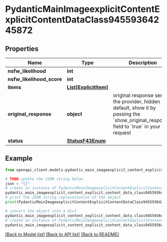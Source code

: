 # PydanticMainImageexplicitContentExplicitContentDataClass94559364245872


## Properties

Name | Type | Description | Notes
------------ | ------------- | ------------- | -------------
**nsfw_likelihood** | **int** |  | 
**nsfw_likelihood_score** | **int** |  | 
**items** | [**List[ExplicitItem]**](ExplicitItem.md) |  | [optional] 
**original_response** | **object** | original response sent by the provider, hidden by default, show it by passing the &#x60;show_original_response&#x60; field to &#x60;true&#x60; in your request | [optional] 
**status** | [**StatusF43Enum**](StatusF43Enum.md) |  | 

## Example

```python
from openapi_client.models.pydantic_main_imageexplicit_content_explicit_content_data_class94559364245872 import PydanticMainImageexplicitContentExplicitContentDataClass94559364245872

# TODO update the JSON string below
json = "{}"
# create an instance of PydanticMainImageexplicitContentExplicitContentDataClass94559364245872 from a JSON string
pydantic_main_imageexplicit_content_explicit_content_data_class94559364245872_instance = PydanticMainImageexplicitContentExplicitContentDataClass94559364245872.from_json(json)
# print the JSON string representation of the object
print(PydanticMainImageexplicitContentExplicitContentDataClass94559364245872.to_json())

# convert the object into a dict
pydantic_main_imageexplicit_content_explicit_content_data_class94559364245872_dict = pydantic_main_imageexplicit_content_explicit_content_data_class94559364245872_instance.to_dict()
# create an instance of PydanticMainImageexplicitContentExplicitContentDataClass94559364245872 from a dict
pydantic_main_imageexplicit_content_explicit_content_data_class94559364245872_form_dict = pydantic_main_imageexplicit_content_explicit_content_data_class94559364245872.from_dict(pydantic_main_imageexplicit_content_explicit_content_data_class94559364245872_dict)
```
[[Back to Model list]](../README.md#documentation-for-models) [[Back to API list]](../README.md#documentation-for-api-endpoints) [[Back to README]](../README.md)


